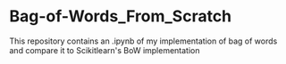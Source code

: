 # Bag-of-Words_From_Scratch
This repository contains an .ipynb of my implementation of bag of words and compare it to Scikitlearn's BoW implementation
